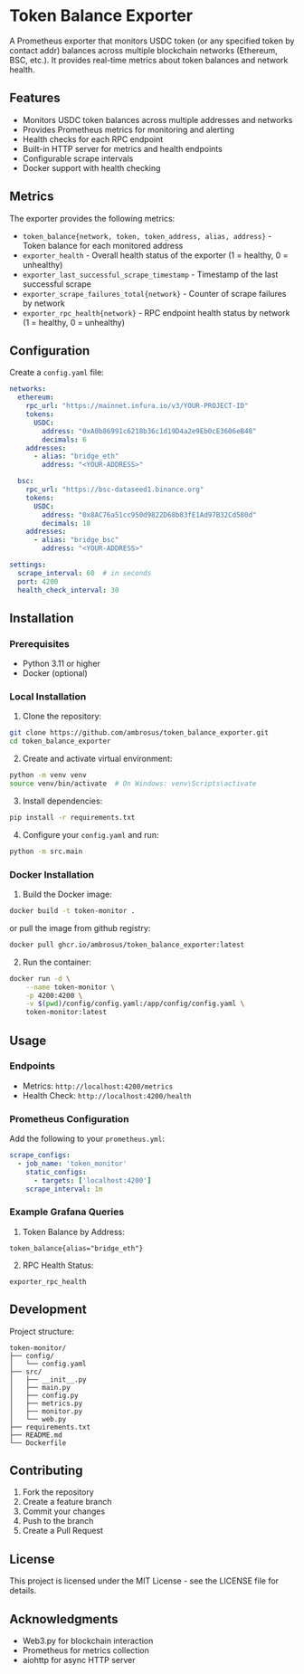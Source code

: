 # Token Balance Exporter

A Prometheus exporter that monitors USDC token (or any specified token by contact addr) balances across multiple blockchain networks (Ethereum, BSC, etc.). It provides real-time metrics about token balances and network health.

## Features

- Monitors USDC token balances across multiple addresses and networks
- Provides Prometheus metrics for monitoring and alerting
- Health checks for each RPC endpoint
- Built-in HTTP server for metrics and health endpoints
- Configurable scrape intervals
- Docker support with health checking

## Metrics

The exporter provides the following metrics:

- `token_balance{network, token, token_address, alias, address}` - Token balance for each monitored address
- `exporter_health` - Overall health status of the exporter (1 = healthy, 0 = unhealthy)
- `exporter_last_successful_scrape_timestamp` - Timestamp of the last successful scrape
- `exporter_scrape_failures_total{network}` - Counter of scrape failures by network
- `exporter_rpc_health{network}` - RPC endpoint health status by network (1 = healthy, 0 = unhealthy)

## Configuration

Create a `config.yaml` file:

```yaml
networks:
  ethereum:
    rpc_url: "https://mainnet.infura.io/v3/YOUR-PROJECT-ID"
    tokens:
      USDC:
        address: "0xA0b86991c6218b36c1d19D4a2e9Eb0cE3606eB48"
        decimals: 6
    addresses:
      - alias: "bridge_eth"
        address: "<YOUR-ADDRESS>"

  bsc:
    rpc_url: "https://bsc-dataseed1.binance.org"
    tokens:
      USDC:
        address: "0x8AC76a51cc950d9822D68b83fE1Ad97B32Cd580d"
        decimals: 18
    addresses:
      - alias: "bridge_bsc"
        address: "<YOUR-ADDRESS>"

settings:
  scrape_interval: 60  # in seconds
  port: 4200
  health_check_interval: 30
```

## Installation

### Prerequisites

- Python 3.11 or higher
- Docker (optional)

### Local Installation

1. Clone the repository:
```bash
git clone https://github.com/ambrosus/token_balance_exporter.git
cd token_balance_exporter
```

2. Create and activate virtual environment:
```bash
python -m venv venv
source venv/bin/activate  # On Windows: venv\Scripts\activate
```

3. Install dependencies:
```bash
pip install -r requirements.txt
```

4. Configure your `config.yaml` and run:
```bash
python -m src.main
```

### Docker Installation

1. Build the Docker image:
```bash
docker build -t token-monitor .
```

or pull the image from github registry: 
```bash
docker pull ghcr.io/ambrosus/token_balance_exporter:latest
```

2. Run the container:
```bash
docker run -d \
    --name token-monitor \
    -p 4200:4200 \
    -v $(pwd)/config/config.yaml:/app/config/config.yaml \
    token-monitor:latest
```

## Usage

### Endpoints

- Metrics: `http://localhost:4200/metrics`
- Health Check: `http://localhost:4200/health`

### Prometheus Configuration

Add the following to your `prometheus.yml`:

```yaml
scrape_configs:
  - job_name: 'token_monitor'
    static_configs:
      - targets: ['localhost:4200']
    scrape_interval: 1m
```

### Example Grafana Queries

1. Token Balance by Address:
```
token_balance{alias="bridge_eth"}
```

2. RPC Health Status:
```
exporter_rpc_health
```

## Development

Project structure:
```
token-monitor/
├── config/
│   └── config.yaml
├── src/
│   ├── __init__.py
│   ├── main.py
│   ├── config.py
│   ├── metrics.py
│   ├── monitor.py
│   └── web.py
├── requirements.txt
├── README.md
└── Dockerfile
```

## Contributing

1. Fork the repository
2. Create a feature branch
3. Commit your changes
4. Push to the branch
5. Create a Pull Request

## License

This project is licensed under the MIT License - see the LICENSE file for details.

## Acknowledgments

- Web3.py for blockchain interaction
- Prometheus for metrics collection
- aiohttp for async HTTP server